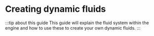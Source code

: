 # Creating dynamic fluids

:::tip about this guide
This guide will explain the fluid system within the engine and how to use these to create your own dynamic fluids.
:::
